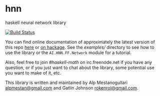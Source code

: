 hnn
===

haskell neural network library

[![Build Status](https://secure.travis-ci.org/alpmestan/hnn.png?branch=master)](http://travis-ci.org/alpmestan/hnn)

You can find online documentation of approximately the latest version of this repo [here](http://alpmestan.com/hnn/) or [on hackage](http://hackage.haskell.org/package/hnn-0.2.0.0). See the _examples/_ directory to see how to use the library or the `AI.HNN.FF.Network` module for a tutorial. 

Also, feel free to join _#haskell-math_ on irc.freenode.net if you have any question, or if you just want to chat about the library, some potential use you want to make of it, etc.

This library is written and maintained by Alp Mestanogullari <alpmestan@gmail.com> and Gatlin Johnson <rokenrol@gmail.com>.
